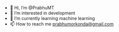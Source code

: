 - 👋 Hi, I’m @PrabhuMT
- 👀 I’m interested in development
- 🌱 I’m currently learning machine learning
- 📫 How to reach me prabhumorkonda@gmail.com

<!---
PrabhuMT/PrabhuMT is a ✨ special ✨ repository because its `README.md` (this file) appears on your GitHub profile.
You can click the Preview link to take a look at your changes.
--->
